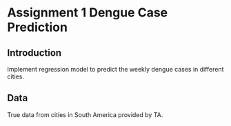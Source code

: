 # Assignment 1 Dengue Case Prediction

## Introduction

Implement regression model to predict the weekly dengue cases in different cities.

## Data

True data from cities in South America provided by TA.

